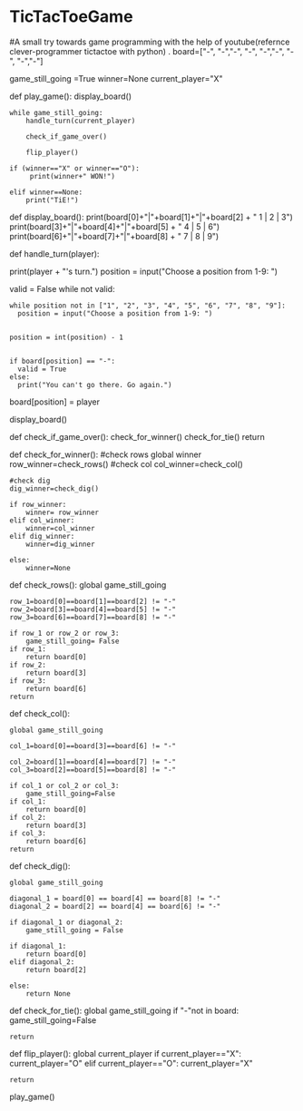 # TicTacToeGame
#A small try towards game programming with the help of youtube(refernce clever-programmer tictactoe with python) .
board=["-", "-","-",
       "-", "-","-",
       "-", "-","-"]

game_still_going =True
winner=None
current_player="X"

def play_game():
    display_board()

    while game_still_going:
        handle_turn(current_player)

        check_if_game_over()

        flip_player()

    if (winner=="X" or winner=="O"):
         print(winner+" WON!")

    elif winner==None:
        print("TiE!")
    
      
def display_board():
    print(board[0]+"|"+board[1]+"|"+board[2] + 
    "   1 | 2 | 3")
    print(board[3]+"|"+board[4]+"|"+board[5] + 
    "   4 | 5 | 6")
    print(board[6]+"|"+board[7]+"|"+board[8] + 
    "   7 | 8 | 9")


def handle_turn(player):

  
  print(player + "'s turn.")
  position = input("Choose a position from 1-9: ")

  
  valid = False
  while not valid:

    
    while position not in ["1", "2", "3", "4", "5", "6", "7", "8", "9"]:
      position = input("Choose a position from 1-9: ")
 
    
    position = int(position) - 1

    
    if board[position] == "-":
      valid = True
    else:
      print("You can't go there. Go again.")

  
  board[position] = player

  
  display_board()




def check_if_game_over():
    check_for_winner()
    check_for_tie()
    return

def check_for_winner():
    #check rows
    global winner
    row_winner=check_rows()
    #check col
    col_winner=check_col()

    #check dig
    dig_winner=check_dig()

    if row_winner:
        winner= row_winner
    elif col_winner:
        winner=col_winner
    elif dig_winner:
        winner=dig_winner

    else:
        winner=None

  
    

def check_rows():
    global game_still_going

    row_1=board[0]==board[1]==board[2] != "-"
    row_2=board[3]==board[4]==board[5] != "-"
    row_3=board[6]==board[7]==board[8] != "-"

    if row_1 or row_2 or row_3:
        game_still_going= False
    if row_1:
        return board[0]
    if row_2:
        return board[3]
    if row_3:
        return board[6]
    return 

def check_col():
    

    global game_still_going

    col_1=board[0]==board[3]==board[6] != "-"

    col_2=board[1]==board[4]==board[7] != "-"
    col_3=board[2]==board[5]==board[8] != "-"

    if col_1 or col_2 or col_3:
        game_still_going=False
    if col_1:
        return board[0]
    if col_2:
        return board[3]
    if col_3:
        return board[6]
    return 
    
def check_dig():

    global game_still_going
  
    diagonal_1 = board[0] == board[4] == board[8] != "-"
    diagonal_2 = board[2] == board[4] == board[6] != "-"
  
    if diagonal_1 or diagonal_2:
        game_still_going = False
  
    if diagonal_1:
        return board[0] 
    elif diagonal_2:
        return board[2]
  
    else:
        return None
    

def check_for_tie():
    global game_still_going
    if "-"not in board:
        game_still_going=False
    
    return

def flip_player():
    global current_player
    if current_player=="X":
        current_player="O"
    elif current_player=="O":
        current_player="X"

    return




play_game()
